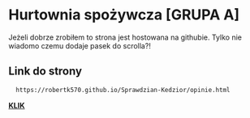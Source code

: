 
# Hurtownia spożywcza [GRUPA A]

Jeżeli dobrze zrobiłem to strona jest hostowana na githubie.
Tylko nie wiadomo czemu dodaje pasek do scrolla?!


## Link do strony


```bash
  https://robertk570.github.io/Sprawdzian-Kedzior/opinie.html
```
[**KLIK**](https://robertk570.github.io/Sprawdzian-Kedzior/opinie.html)


